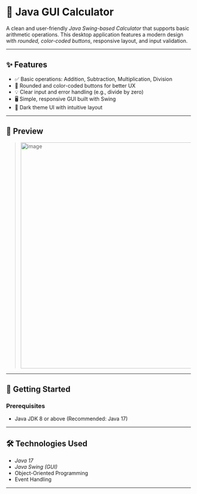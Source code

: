 # 🧮 Java GUI Calculator

A clean and user-friendly *Java Swing-based Calculator* that supports basic arithmetic operations. This desktop application features a modern design with *rounded, color-coded buttons*, responsive layout, and input validation.

---

## ✨ Features

- ✅ Basic operations: Addition, Subtraction, Multiplication, Division
- 🎨 Rounded and color-coded buttons for better UX
- 💡 Clear input and error handling (e.g., divide by zero)
- 🖥 Simple, responsive GUI built with Swing
- 🧊 Dark theme UI with intuitive layout

---

## 📸 Preview

> <img width="481" height="615" alt="image" src="https://github.com/user-attachments/assets/08b35032-908b-4f79-82b3-ba871c25290d" />

---

## 🚀 Getting Started

### Prerequisites
- Java JDK 8 or above (Recommended: Java 17)

---

## 🛠 Technologies Used

- *Java 17*
- *Java Swing (GUI)*
- Object-Oriented Programming
- Event Handling

---

